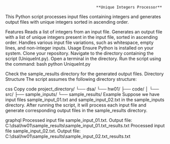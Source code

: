                                             **Unique Integers Processor**


This Python script processes input files containing integers and generates output files with unique integers sorted in ascending order.

Features
Reads a list of integers from an input file.
Generates an output file with a list of unique integers present in the input file, sorted in ascending order.
Handles various input file variations, such as whitespace, empty lines, and non-integer inputs.
Usage
Ensure Python is installed on your system.
Clone your repository.
Navigate to the directory containing the script (UniqueInt.py).
Open a terminal in the directory.
Run the script using the command:
bash
python UniqueInt.py

Check the sample_results directory for the generated output files.
Directory Structure
The script assumes the following directory structure:

css
Copy code
project_directory/
└── dsa/
    └── hw01/
        ├── code/
        │   └── src/
        ├── sample_inputs/
        └── sample_results/
Example
Suppose we have input files sample_input_01.txt and sample_input_02.txt in the sample_inputs directory. After running the script, it will process each input file and generate corresponding output files in the sample_results directory.

graphql
Processed input file sample_input_01.txt. Output file: C:\dsa\hw01\sample_results\sample_input_01.txt_results.txt
Processed input file sample_input_02.txt. Output file: C:\dsa\hw01\sample_results\sample_input_02.txt_results.txt
